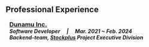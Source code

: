 ## Professional Experience

<h3 style="margin:0 10px 0;"><a href="https://dunamu.com/en" target="_blank">Dunamu Inc.</a></h3>
<h5 style="margin:0 10px 0;">Software Developer &emsp;|&emsp; Mar. 2021 ~ Feb. 2024</h5>
<h5 style="margin:0 10px 0;">Backend-team, <a href="https://play.google.com/store/apps/details?id=com.dunamu.stockplus&hl=en" target="_blank">Stockplus</a> Project Executive Division</h5>
